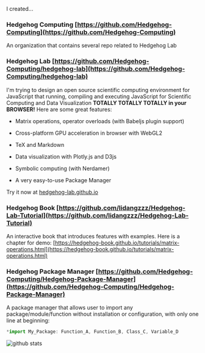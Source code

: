 I created...

### Hedgehog Computing [https://github.com/Hedgehog-Computing](https://github.com/Hedgehog-Computing)

An organization that contains several repo related to Hedgehog Lab

### Hedgehog Lab [https://github.com/Hedgehog-Computing/hedgehog-lab](https://github.com/Hedgehog-Computing/hedgehog-lab)

I'm trying to design an open source scientific computing environment for JavaScript that running, compiling and executing JavaScript for Scientific Computing and Data Visualization **TOTALLY TOTALLY TOTALLY in your BROWSER!** Here are some great features:

- Matrix operations, operator overloads (with Babeljs plugin support)

- Cross-platform GPU acceleration in browser with WebGL2

- TeX and Markdown

- Data visualization with Plotly.js and D3js

- Symbolic computing (with Nerdamer)

- A very easy-to-use Package Manager

Try it now at [hedgehog-lab.github.io](hedgehog-lab.github.io)

### Hedgehog Book [https://github.com/lidangzzz/Hedgehog-Lab-Tutorial](https://github.com/lidangzzz/Hedgehog-Lab-Tutorial)

An interactive book that introduces features with examples. Here is a chapter for demo: [https://hedgehog-book.github.io/tutorials/matrix-operations.html](https://hedgehog-book.github.io/tutorials/matrix-operations.html)

### Hedgehog Package Manager [https://github.com/Hedgehog-Computing/Hedgehog-Package-Manager](https://github.com/Hedgehog-Computing/Hedgehog-Package-Manager)

A package manager that allows user to import any package/module/function without installation or configuration, with only one line at beginning:

```js
*import My_Package: Function_A, Function_B, Class_C, Variable_D
```

![github stats](https://github-readme-stats.vercel.app/api?username=dsh0416&count_private=true&show_icons=true&theme=radical)

